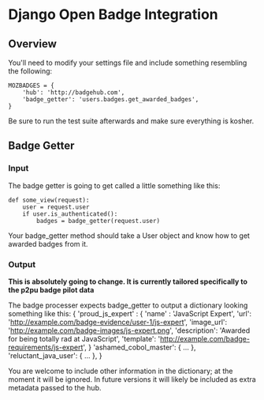 # Django Open Badge Integration

## Overview

You'll need to modify your settings file and include something resembling the
following:

    MOZBADGES = {
        'hub': 'http://badgehub.com',
        'badge_getter': 'users.badges.get_awarded_badges',
    }

Be sure to run the test suite afterwards and make sure everything is kosher.

## Badge Getter

### Input
The badge getter is going to get called a little something like this:

    def some_view(request):
        user = request.user
        if user.is_authenticated():
            badges = badge_getter(request.user)

Your badge_getter method should take a User object and know how to get awarded
badges from it.

### Output

**This is absolutely going to change. It is currently tailored specifically to
  the p2pu badge pilot data**

The badge processer expects badge_getter to output a dictionary looking something like this:
    {
          'proud_js_expert' : {
              'name' : 'JavaScript Expert',
              'url': 'http://example.com/badge-evidence/user-1/js-expert',
              'image_url': 'http://example.com/badge-images/js-expert.png',
              'description': 'Awarded for being totally rad at JavaScript',
              'template': 'http://example.com/badge-requirements/js-expert', }
          'ashamed_cobol_master': { ... },
          'reluctant_java_user': { ... },
     }

You are welcome to include other information in the dictionary; at the moment
it will be ignored. In future versions it will likely be included as extra
metadata passed to the hub.
